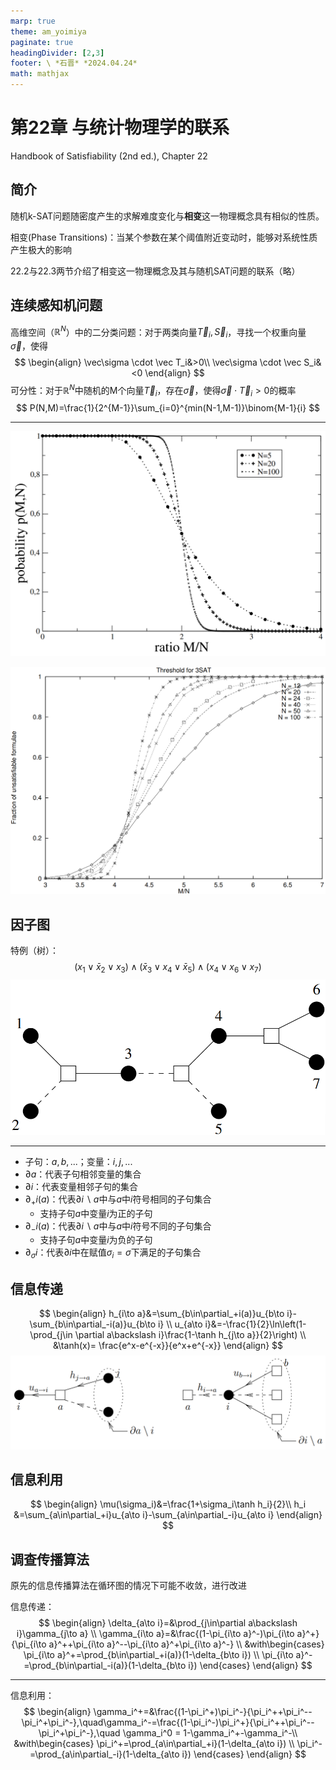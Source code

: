```yaml
---
marp: true
theme: am_yoimiya
paginate: true
headingDivider: [2,3]
footer: \ *石晋* *2024.04.24*
math: mathjax
---
```


<!-- _class: cover_a -->
<!-- _paginate: "" -->
<!-- _footer: "" -->

# 第22章 与统计物理学的联系

Handbook of Satisfiability (2nd ed.), Chapter 22

## 简介

随机k-SAT问题随密度产生的求解难度变化与**相变**这一物理概念具有相似的性质。

相变(Phase Transitions)：当某个参数在某个阈值附近变动时，能够对系统性质产生极大的影响

22.2与22.3两节介绍了相变这一物理概念及其与随机SAT问题的联系（略）

## 连续感知机问题

高维空间（$\mathbb{R}^N$）中的二分类问题：对于两类向量$\vec T_i,\vec S_i$，寻找一个权重向量$\vec\sigma$，使得
$$
\begin{align}
\vec\sigma \cdot \vec T_i&>0\\
\vec\sigma \cdot \vec S_i&<0
\end{align}
$$
可分性：对于$\mathbb{R}^N$中随机的M个向量$\vec T_i$，存在$\vec\sigma$，使得$\vec\sigma \cdot \vec T_i>0$的概率
$$
P(N,M)=\frac{1}{2^{M-1}}\sum_{i=0}^{min(N-1,M-1)}\binom{M-1}{i}
$$

---

<!-- _class: cols-2 -->

<div class=limg>

![#c](./_Handbook%20of%20SAT_22_%E4%B8%8E%E7%BB%9F%E8%AE%A1%E7%89%A9%E7%90%86%E5%AD%A6%E7%9A%84%E8%81%94%E7%B3%BB.assets/image-20240424160012213-1713969739200-1.png)

</div>

<div class=rimg>

![#c](./_Handbook%20of%20SAT_22_%E4%B8%8E%E7%BB%9F%E8%AE%A1%E7%89%A9%E7%90%86%E5%AD%A6%E7%9A%84%E8%81%94%E7%B3%BB.assets/image-20240424155932414-1713969749622-3.png)

</div>

## 因子图

特例（树）：
$$
(x_1\lor\bar x_2\lor x_3)\land(\bar x_3\lor x_4\lor\bar x_5)\land(x_4\lor x_6\lor x_7)
$$
![#c h:350](./_Handbook%20of%20SAT_22_%E4%B8%8E%E7%BB%9F%E8%AE%A1%E7%89%A9%E7%90%86%E5%AD%A6%E7%9A%84%E8%81%94%E7%B3%BB.assets/image-20240424162141310.png)

---

- 子句：$a,b,...$；变量：$i,j,...$
- $\partial a$​：代表子句相邻变量的集合
- $\partial i$：代表变量相邻子句的集合
- $\partial_+i(a)$：代表$\partial i\backslash a$中与$a$中$i$​符号相同的子句集合
  - 支持子句$a$中变量$i$为正的子句
- $\partial_-i(a)$：代表$\partial i\backslash a$中与$a$中$i$符号不同的子句集合
  - 支持子句$a$中变量$i$为负的子句
- $\partial_\sigma i$：代表$\partial i$中在赋值$\sigma_i=\sigma$​下满足的子句集合

## 信息传递

$$
\begin{align}
h_{i\to a}&=\sum_{b\in\partial_+i(a)}u_{b\to i}-\sum_{b\in\partial_-i(a)}u_{b\to i} \\
u_{a\to i}&=-\frac{1}{2}\ln\left(1-\prod_{j\in \partial a\backslash i}\frac{1-\tanh h_{j\to a}}{2}\right) \\
&\tanh(x)= \frac{e^x-e^{-x}}{e^x+e^{-x}}  
\end{align}
$$
![#c h:250](./_Handbook%20of%20SAT_22_%E4%B8%8E%E7%BB%9F%E8%AE%A1%E7%89%A9%E7%90%86%E5%AD%A6%E7%9A%84%E8%81%94%E7%B3%BB.assets/image-20240424203209437.png)

## 信息利用

$$
\begin{align}
\mu(\sigma_i)&=\frac{1+\sigma_i\tanh h_i}{2}\\
h_i &=\sum_{a\in\partial_+i}u_{a\to i}-\sum_{a\in\partial_-i}u_{a\to i}
\end{align}
$$

## 调查传播算法

原先的信息传播算法在循环图的情况下可能不收敛，进行改进

信息传递：
$$
\begin{align}
\delta_{a\to i}=&\prod_{j\in\partial a\backslash i}\gamma_{j\to a} \\
\gamma_{i\to a}=&\frac{(1-\pi_{i\to a}^-)\pi_{i\to a}^+}{\pi_{i\to a}^++\pi_{i\to a}^--\pi_{i\to a}^+\pi_{i\to a}^-} \\
&with\begin{cases}
\pi_{i\to a}^+=\prod_{b\in\partial_+i(a)}(1-\delta_{b\to i}) \\
\pi_{i\to a}^-=\prod_{b\in\partial_-i(a)}(1-\delta_{b\to i})
\end{cases}
\end{align}
$$

---

信息利用：
$$
\begin{align}
\gamma_i^+=&\frac{(1-\pi_i^+)\pi_i^-}{\pi_i^++\pi_i^--\pi_i^+\pi_i^-},\quad\gamma_i^-=\frac{(1-\pi_i^-)\pi_i^+}{\pi_i^++\pi_i^--\pi_i^+\pi_i^-},\quad \gamma_i^0 = 1-\gamma_i^+-\gamma_i^-\\
&with\begin{cases}
\pi_i^+=\prod_{a\in\partial_+i}(1-\delta_{a\to i}) \\
\pi_i^-=\prod_{a\in\partial_-i}(1-\delta_{a\to i})
\end{cases}
\end{align}
$$
